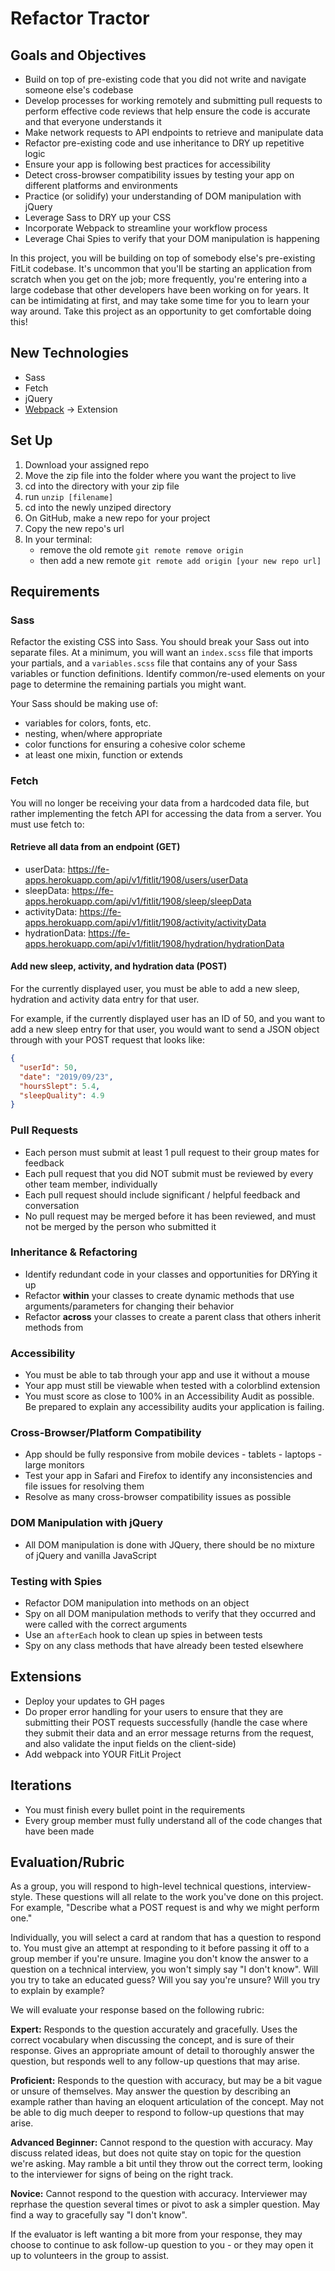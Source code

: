 # Refactor Tractor

## Goals and Objectives

* Build on top of pre-existing code that you did not write and navigate someone else's codebase
* Develop processes for working remotely and submitting pull requests to perform effective code reviews that help ensure the code is accurate and that everyone understands it
* Make network requests to API endpoints to retrieve and manipulate data
* Refactor pre-existing code and use inheritance to DRY up repetitive logic
* Ensure your app is following best practices for accessibility
* Detect cross-browser compatibility issues by testing your app on different platforms and environments
* Practice (or solidify) your understanding of DOM manipulation with jQuery
* Leverage Sass to DRY up your CSS
* Incorporate Webpack to streamline your workflow process
* Leverage Chai Spies to verify that your DOM manipulation is happening 

In this project, you will be building on top of somebody else's pre-existing FitLit codebase. It's uncommon that you'll be starting an application from scratch when you get on the job; more frequently, you're entering into a large codebase that other developers have been working on for years. It can be intimidating at first, and may take some time for you to learn your way around. Take this project as an opportunity to get comfortable doing this!

## New Technologies

* Sass
* Fetch
* jQuery
* [Webpack](https://frontend.turing.io/lessons/module-2/build-processes-with-npm-webpack.html) -> Extension

## Set Up

1. Download your assigned repo
2. Move the zip file into the folder where you want the project to live 
3. cd into the directory with your zip file 
4. run `unzip [filename]` 
5. cd into the newly unziped directory 
6. On GitHub, make a new repo for your project 
7. Copy the new repo's url
8. In your terminal:
    - remove the old remote `git remote remove origin`
    - then add a new remote `git remote add origin [your new repo url]`

## Requirements 

### Sass

Refactor the existing CSS into Sass. You should break your Sass out into separate files. At a minimum, you will want an `index.scss` file that imports your partials, and a `variables.scss` file that contains any of your Sass variables or function definitions. Identify common/re-used elements on your page to determine the remaining partials you might want. 

Your Sass should be making use of:

* variables for colors, fonts, etc.
* nesting, when/where appropriate
* color functions for ensuring a cohesive color scheme
* at least one mixin, function or extends


### Fetch

You will no longer be receiving your data from a hardcoded data file, but rather implementing the fetch API for accessing the data from a server. You must use fetch to:

#### Retrieve all data from an endpoint (GET)
* userData: https://fe-apps.herokuapp.com/api/v1/fitlit/1908/users/userData
* sleepData: https://fe-apps.herokuapp.com/api/v1/fitlit/1908/sleep/sleepData
* activityData: https://fe-apps.herokuapp.com/api/v1/fitlit/1908/activity/activityData
* hydrationData: https://fe-apps.herokuapp.com/api/v1/fitlit/1908/hydration/hydrationData

#### Add new sleep, activity, and hydration data (POST)
For the currently displayed user, you must be able to add a new sleep, hydration and activity data entry for that user.

For example, if the currently displayed user has an ID of 50, and you want to add a new sleep entry for that user, you would want to send a JSON object through with your POST request that looks like:

```json
{
  "userId": 50,
  "date": "2019/09/23",
  "hoursSlept": 5.4,
  "sleepQuality": 4.9
}
```


### Pull Requests

* Each person must submit at least 1 pull request to their group mates for feedback
* Each pull request that you did NOT submit must be reviewed by every other team member, individually
* Each pull request should include significant / helpful feedback and conversation
* No pull request may be merged before it has been reviewed, and must not be merged by the person who submitted it

### Inheritance & Refactoring

* Identify redundant code in your classes and opportunities for DRYing it up
* Refactor **within** your classes to create dynamic methods that use arguments/parameters for changing their behavior
* Refactor **across** your classes to create a parent class that others inherit methods from


### Accessibility

* You must be able to tab through your app and use it without a mouse
* Your app must still be viewable when tested with a colorblind extension
* You must score as close to 100% in an Accessibility Audit as possible. Be prepared to explain any accessibility audits your application is failing.

### Cross-Browser/Platform Compatibility

* App should be fully responsive from mobile devices - tablets - laptops - large monitors
* Test your app in Safari and Firefox to identify any inconsistencies and file issues for resolving them
* Resolve as many cross-browser compatibility issues as possible

### DOM Manipulation with jQuery

* All DOM manipulation is done with JQuery, there should be no mixture of jQuery and vanilla JavaScript

### Testing with Spies

* Refactor DOM manipulation into methods on an object
* Spy on all DOM manipulation methods to verify that they occurred and were called with the correct arguments
* Use an `afterEach` hook to clean up spies in between tests
* Spy on any class methods that have already been tested elsewhere


## Extensions

* Deploy your updates to GH pages
* Do proper error handling for your users to ensure that they are submitting their POST requests successfully (handle the case where they submit their data and an error message returns from the request, and also validate the input fields on the client-side)
* Add webpack into YOUR FitLit Project


## Iterations

* You must finish every bullet point in the requirements
* Every group member must fully understand all of the code changes that have been made


## Evaluation/Rubric

As a group, you will respond to high-level technical questions, interview-style. These questions will all relate to the work you've done on this project. For example, "Describe what a POST request is and why we might perform one."

Individually, you will select a card at random that has a question to respond to. You must give an attempt at responding to it before passing it off to a group member if you're unsure. Imagine you don't know the answer to a question on a technical interview, you won't simply say "I don't know". Will you try to take an educated guess? Will you say you're unsure? Will you try to explain by example?

We will evaluate your response based on the following rubric:

**Expert:** Responds to the question accurately and gracefully. Uses the correct vocabulary when discussing the concept, and is sure of their response. Gives an appropriate amount of detail to thoroughly answer the question, but responds well to any follow-up questions that may arise.

**Proficient:** Responds to the question with accuracy, but may be a bit vague or unsure of themselves. May answer the question by describing an example rather than having an eloquent articulation of the concept. May not be able to dig much deeper to respond to follow-up questions that may arise. 

**Advanced Beginner:** Cannot respond to the question with accuracy. May discuss related ideas, but does not quite stay on topic for the question we're asking. May ramble a bit until they throw out the correct term, looking to the interviewer for signs of being on the right track.

**Novice:** Cannot respond to the question with accuracy. Interviewer may reprhase the question several times or pivot to ask a simpler question. May find a way to gracefully say "I don't know".

If the evaluator is left wanting a bit more from your response, they may choose to continue to ask follow-up question to you - or they may open it up to volunteers in the group to assist.



<!-- IDEAS FOR NEXT INNING
* Better error handling when users do something wrong with their POST request - make this a requirement rather than an extension
* Add bugs into the codebase
* Give you a codebase of a similar but different project
* Don't just generate a random user - let people choose who they want to see
-->